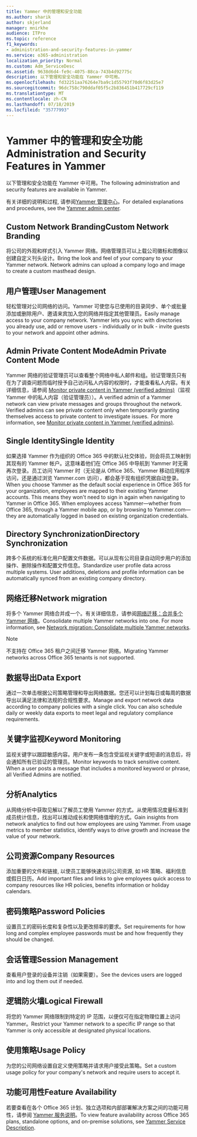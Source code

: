 ```yaml
---
title: Yammer 中的管理和安全功能
ms.author: sharik
author: skjerland
manager: mnirkhe
audience: ITPro
ms.topic: reference
f1_keywords:
- administration-and-security-features-in-yammer
ms.service: o365-administration
localization_priority: Normal
ms.custom: Adm_ServiceDesc
ms.assetid: 9638d6d4-fe9c-4075-88ca-743b4d92775c
description: 以下管理和安全功能在 Yammer 中可用。
ms.openlocfilehash: fd32251aa76264e7ba9c1d55793f70d6f83d25e7
ms.sourcegitcommit: 96dc758c790ddaf05f5c2b836451b417729cf119
ms.translationtype: MT
ms.contentlocale: zh-CN
ms.lasthandoff: 07/18/2019
ms.locfileid: "35777993"
---
```

# <a name="administration-and-security-features-in-yammer"></a><span data-ttu-id="95435-103">Yammer 中的管理和安全功能</span><span class="sxs-lookup"><span data-stu-id="95435-103">Administration and Security Features in Yammer</span></span>

<span data-ttu-id="95435-104">以下管理和安全功能在 Yammer 中可用。</span><span class="sxs-lookup"><span data-stu-id="95435-104">The following administration and security features are available in Yammer.</span></span>
  
<span data-ttu-id="95435-105">有关详细的说明和过程, 请参阅[Yammer 管理中心](https://go.microsoft.com/fwlink/?LinkId=869688)。</span><span class="sxs-lookup"><span data-stu-id="95435-105">For detailed explanations and procedures, see the [Yammer admin center](https://go.microsoft.com/fwlink/?LinkId=869688).</span></span>
  
## <a name="custom-network-branding"></a><span data-ttu-id="95435-106">Custom Network Branding</span><span class="sxs-lookup"><span data-stu-id="95435-106">Custom Network Branding</span></span>
<span data-ttu-id="95435-107"><a name="bkmk_CustomNetworkBranding"> </a></span><span class="sxs-lookup"><span data-stu-id="95435-107"></span></span>

<span data-ttu-id="95435-p101">将公司的外观和样式引入 Yammer 网络。网络管理员可以上载公司徽标和图像以创建自定义刊头设计。</span><span class="sxs-lookup"><span data-stu-id="95435-p101">Bring the look and feel of your company to your Yammer network. Network admins can upload a company logo and image to create a custom masthead design.</span></span>
  
## <a name="user-management"></a><span data-ttu-id="95435-110">用户管理</span><span class="sxs-lookup"><span data-stu-id="95435-110">User Management</span></span>
<span data-ttu-id="95435-111"><a name="bkmk_UserManagement"> </a></span><span class="sxs-lookup"><span data-stu-id="95435-111"></span></span>

<span data-ttu-id="95435-p102">轻松管理对公司网络的访问。Yammer 可使您与已使用的目录同步、单个或批量添加或删除用户、邀请来宾加入您的网络并指定其他管理员。</span><span class="sxs-lookup"><span data-stu-id="95435-p102">Easily manage access to your company network. Yammer lets you sync with directories you already use, add or remove users - individually or in bulk - invite guests to your network and appoint other admins.</span></span>
  
## <a name="admin-private-content-mode"></a><span data-ttu-id="95435-114">Admin Private Content Mode</span><span class="sxs-lookup"><span data-stu-id="95435-114">Admin Private Content Mode</span></span>
<span data-ttu-id="95435-115"><a name="bkmk_AdminPrivate"> </a></span><span class="sxs-lookup"><span data-stu-id="95435-115"></span></span>

<span data-ttu-id="95435-p103">Yammer 网络的验证管理员可以查看整个网络中私人邮件和组。验证管理员只有在为了调查问题而临时授予自己访问私人内容的权限时，才能查看私人内容。有关详细信息，请参阅 [Monitor private content in Yammer (verified admins)](https://go.microsoft.com/fwlink/?LinkId=627479)（监视 Yammer 中的私人内容（验证管理员））。</span><span class="sxs-lookup"><span data-stu-id="95435-p103">A verified admin of a Yammer network can view private messages and groups throughout the network.  Verified admins can see private content only when temporarily granting themselves access to private content to investigate issues.  For more information, see [Monitor private content in Yammer (verified admins)](https://go.microsoft.com/fwlink/?LinkId=627479).</span></span>
  
## <a name="single-identity"></a><span data-ttu-id="95435-119">Single Identity</span><span class="sxs-lookup"><span data-stu-id="95435-119">Single Identity</span></span>
<span data-ttu-id="95435-120"><a name="bkmk_o365_user_mapping"> </a></span><span class="sxs-lookup"><span data-stu-id="95435-120"></span></span>

<span data-ttu-id="95435-p104">如果选择 Yammer 作为组织的 Office 365 中的默认社交体验，则会将员工映射到其现有的 Yammer 帐户。这意味着他们在 Office 365 中导航到 Yammer 时无需再次登录。员工访问 Yammer 时（无论是从 Office 365、Yammer 移动应用程序访问，还是通过浏览 Yammer.com 访问），都会基于现有组织凭据自动登录。</span><span class="sxs-lookup"><span data-stu-id="95435-p104">When you choose Yammer as the default social experience in Office 365 for your organization, employees are mapped to their existing Yammer accounts. This means they won't need to sign in again when navigating to Yammer in Office 365. When employees access Yammer—whether from Office 365, through a Yammer mobile app, or by browsing to Yammer.com—they are automatically logged in based on existing organization credentials.</span></span>
  
## <a name="directory-synchronization"></a><span data-ttu-id="95435-124">Directory Synchronization</span><span class="sxs-lookup"><span data-stu-id="95435-124">Directory Synchronization</span></span>
<span data-ttu-id="95435-125"><a name="bkmk_DirectorySynchronization"> </a></span><span class="sxs-lookup"><span data-stu-id="95435-125"></span></span>

<span data-ttu-id="95435-p105">跨多个系统的标准化用户配置文件数据。可以从现有公司目录自动同步用户的添加操作、删除操作和配置文件信息。</span><span class="sxs-lookup"><span data-stu-id="95435-p105">Standardize user profile data across multiple systems. User additions, deletions and profile information can be automatically synced from an existing company directory.</span></span>
  
## <a name="network-migration"></a><span data-ttu-id="95435-128">网络迁移</span><span class="sxs-lookup"><span data-stu-id="95435-128">Network migration</span></span>
<span data-ttu-id="95435-129"><a name="bkmk_NetworkMigration"> </a></span><span class="sxs-lookup"><span data-stu-id="95435-129"></span></span>

<span data-ttu-id="95435-p106">将多个 Yammer 网络合并成一个。有关详细信息，请参阅[网络迁移：合并多个 Yammer 网络](https://go.microsoft.com/fwlink/?LinkID=617488)。</span><span class="sxs-lookup"><span data-stu-id="95435-p106">Consolidate multiple Yammer networks into one. For more information, see [Network migration: Consolidate multiple Yammer networks](https://go.microsoft.com/fwlink/?LinkID=617488).</span></span>
  
> [!NOTE]
> <span data-ttu-id="95435-132">不支持在 Office 365 租户之间迁移 Yammer 网络。</span><span class="sxs-lookup"><span data-stu-id="95435-132">Migrating Yammer networks across Office 365 tenants is not supported.</span></span> 
  
## <a name="data-export"></a><span data-ttu-id="95435-133">数据导出</span><span class="sxs-lookup"><span data-stu-id="95435-133">Data Export</span></span>
<span data-ttu-id="95435-134"><a name="bkmk_DataExport"> </a></span><span class="sxs-lookup"><span data-stu-id="95435-134"></span></span>

<span data-ttu-id="95435-p107">通过一次单击根据公司策略管理和导出网络数据。您还可以计划每日或每周的数据导出以满足法律和法规的合规性要求。</span><span class="sxs-lookup"><span data-stu-id="95435-p107">Manage and export network data according to company policies with a single click. You can also schedule daily or weekly data exports to meet legal and regulatory compliance requirements.</span></span>
  
## <a name="keyword-monitoring"></a><span data-ttu-id="95435-137">关键字监视</span><span class="sxs-lookup"><span data-stu-id="95435-137">Keyword Monitoring</span></span>
<span data-ttu-id="95435-138"><a name="bkmk_KeywordMonitoring"> </a></span><span class="sxs-lookup"><span data-stu-id="95435-138"></span></span>

<span data-ttu-id="95435-p108">监视关键字以跟踪敏感内容。用户发布一条包含受监视关键字或短语的消息后，将会通知所有已验证的管理员。</span><span class="sxs-lookup"><span data-stu-id="95435-p108">Monitor keywords to track sensitive content. When a user posts a message that includes a monitored keyword or phrase, all Verified Admins are notified.</span></span>
  
## <a name="analytics"></a><span data-ttu-id="95435-141">分析</span><span class="sxs-lookup"><span data-stu-id="95435-141">Analytics</span></span>
<span data-ttu-id="95435-142"><a name="bkmk_Analytics"> </a></span><span class="sxs-lookup"><span data-stu-id="95435-142"></span></span>

<span data-ttu-id="95435-p109">从网络分析中获取见解以了解员工使用 Yammer 的方式。从使用情况度量标准到成员统计信息，找出可以推动成长和使网络值增的方式。</span><span class="sxs-lookup"><span data-stu-id="95435-p109">Gain insights from network analytics to find out how employees are using Yammer. From usage metrics to member statistics, identify ways to drive growth and increase the value of your network.</span></span>
  
## <a name="company-resources"></a><span data-ttu-id="95435-145">公司资源</span><span class="sxs-lookup"><span data-stu-id="95435-145">Company Resources</span></span>
<span data-ttu-id="95435-146"><a name="bkmk_CompanyResources"> </a></span><span class="sxs-lookup"><span data-stu-id="95435-146"></span></span>

<span data-ttu-id="95435-147">添加重要的文件和链接, 以使员工能够快速访问公司资源, 如 HR 策略、福利信息或假日日历。</span><span class="sxs-lookup"><span data-stu-id="95435-147">Add important files and links to give employees quick access to company resources like HR policies, benefits information or holiday calendars.</span></span>
  
## <a name="password-policies"></a><span data-ttu-id="95435-148">密码策略</span><span class="sxs-lookup"><span data-stu-id="95435-148">Password Policies</span></span>
<span data-ttu-id="95435-149"><a name="bkmk_PasswordPolicies"> </a></span><span class="sxs-lookup"><span data-stu-id="95435-149"></span></span>

<span data-ttu-id="95435-150">设置员工的密码长度和复杂性以及更改频率的要求。</span><span class="sxs-lookup"><span data-stu-id="95435-150">Set requirements for how long and complex employee passwords must be and how frequently they should be changed.</span></span>
  
## <a name="session-management"></a><span data-ttu-id="95435-151">会话管理</span><span class="sxs-lookup"><span data-stu-id="95435-151">Session Management</span></span>
<span data-ttu-id="95435-152"><a name="bkmk_SessionManagement"> </a></span><span class="sxs-lookup"><span data-stu-id="95435-152"></span></span>

<span data-ttu-id="95435-153">查看用户登录的设备并注销（如果需要）。</span><span class="sxs-lookup"><span data-stu-id="95435-153">See the devices users are logged into and log them out if needed.</span></span>
  
## <a name="logical-firewall"></a><span data-ttu-id="95435-154">逻辑防火墙</span><span class="sxs-lookup"><span data-stu-id="95435-154">Logical Firewall</span></span>
<span data-ttu-id="95435-155"><a name="bkmk_LogicalFirewall"> </a></span><span class="sxs-lookup"><span data-stu-id="95435-155"></span></span>

<span data-ttu-id="95435-156">将您的 Yammer 网络限制到特定的 IP 范围，以便仅可在指定物理位置上访问 Yammer。</span><span class="sxs-lookup"><span data-stu-id="95435-156">Restrict your Yammer network to a specific IP range so that Yammer is only accessible at designated physical locations.</span></span>
  
## <a name="usage-policy"></a><span data-ttu-id="95435-157">使用策略</span><span class="sxs-lookup"><span data-stu-id="95435-157">Usage Policy</span></span>
<span data-ttu-id="95435-158"><a name="bkmk_UsagePolicy"> </a></span><span class="sxs-lookup"><span data-stu-id="95435-158"></span></span>

<span data-ttu-id="95435-159">为您的公司网络设置自定义使用策略并请求用户接受此策略。</span><span class="sxs-lookup"><span data-stu-id="95435-159">Set a custom usage policy for your company's network and require users to accept it.</span></span>
  
## <a name="feature-availability"></a><span data-ttu-id="95435-160">功能可用性</span><span class="sxs-lookup"><span data-stu-id="95435-160">Feature Availability</span></span>
<span data-ttu-id="95435-161"><a name="bkmk_UsagePolicy"> </a></span><span class="sxs-lookup"><span data-stu-id="95435-161"></span></span>

<span data-ttu-id="95435-162">若要查看在各个 Office 365 计划、独立选项和内部部署解决方案之间的功能可用性，请参阅 [Yammer 服务说明](yammer-service-description.md)。</span><span class="sxs-lookup"><span data-stu-id="95435-162">To view feature availability across Office 365 plans, standalone options, and on-premise solutions, see [Yammer Service Description](yammer-service-description.md).</span></span>
  

